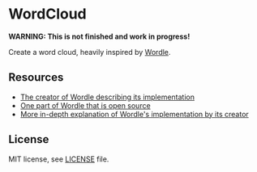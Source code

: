 # WordCloud

**WARNING: This is not finished and work in progress!**

Create a word cloud, heavily inspired by [Wordle](http://wordle.net).


## Resources
- [The creator of Wordle describing its implementation](http://stackoverflow.com/questions/342687/algorithm-to-implement-a-word-cloud-like-wordle)
- [One part of Wordle that is open source](https://github.com/jdf/cue.language)
- [More in-depth explanation of Wordle's implementation by its creator](http://static.mrfeinberg.com/bv_ch03.pdf)

## License
MIT license, see [LICENSE](LICENSE.txt) file.
